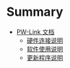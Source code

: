 # Summary

* [PW-Link 文档](README.md)
  * [硬件连接说明](hardware.md)
  * [软件使用说明](soft.md)
  * [更新程序说明](module-description.md)

